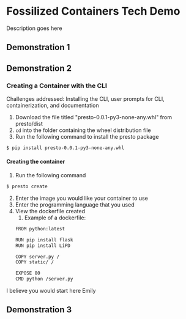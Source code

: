 # Fossilized Containers Tech Demo

Description goes here

## Demonstration 1

## Demonstration 2

### Creating a Container with the CLI

Challenges addressed: Installing the CLI, user prompts for CLI, containerization, and documentation

1. Download the file titled "presto-0.0.1-py3-none-any.whl" from presto/dist
2. `cd` into the folder containing the wheel distribution file
3. Run the following command to install the presto package
~~~bash
$ pip install presto-0.0.1-py3-none-any.whl
~~~

#### Creating the container
1. Run the following command
~~~bash 
$ presto create
~~~
2. Enter the image you would like your container to use
3. Enter the programming language that you used
4. View the dockerfile created 
   1. Example of a dockerfile:
   ~~~bash 
   FROM python:latest

   RUN pip install flask
   RUN pip install LiPD

   COPY server.py /
   COPY static/ /
   
   EXPOSE 80
   CMD python /server.py
    ~~~
I believe you would start here Emily

## Demonstration 3